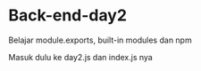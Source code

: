# Back-end-day2
Belajar module.exports, built-in modules dan npm

Masuk dulu ke day2.js dan index.js nya

